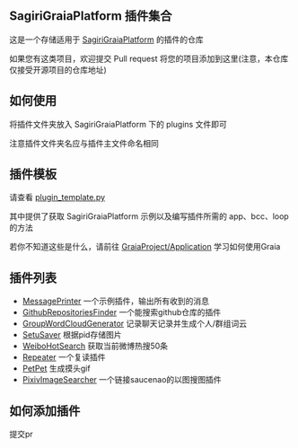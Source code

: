 ## SagiriGraiaPlatform 插件集合

这是一个存储适用于 [SagiriGraiaPlatform](https://github.com/SAGIRI-kawaii/SagiriGraiaPlatform) 的插件的仓库

如果您有这类项目，欢迎提交 Pull request 将您的项目添加到这里(注意，本仓库仅接受开源项目的仓库地址)

## 如何使用

将插件文件夹放入 SagiriGraiaPlatform 下的 plugins 文件即可

注意插件文件夹名应与插件主文件命名相同

## 插件模板

请查看 [plugin_template.py](plugin_template.py)

其中提供了获取 SagiriGraiaPlatform 示例以及编写插件所需的 app、bcc、loop 的方法

若你不知道这些是什么，请前往 [GraiaProject/Application](https://github.com/GraiaProject/Application) 学习如何使用Graia

## 插件列表

- [MessagePrinter](plugins/MessagePrinter) 一个示例插件，输出所有收到的消息
- [GithubRepositoriesFinder](plugins/GithubRepositoriesFinder) 一个能搜索github仓库的插件
- [GroupWordCloudGenerator](plugins/GroupWordCloudGenerator) 记录聊天记录并生成个人/群组词云
- [SetuSaver](plugins/SetuSaver) 根据pid存储图片
- [WeiboHotSearch](plugins/WeiboHotSearch) 获取当前微博热搜50条
- [Repeater](plugins/Repeater) 一个复读插件
- [PetPet](plugins/PetPet) 生成摸头gif
- [PixivImageSearcher](plugins/PixivImageSearcher) 一个链接saucenao的以图搜图插件

## 如何添加插件
提交pr